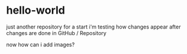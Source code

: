 # hello-world
just another repository for a start
i'm testing how changes appear after changes are done in GitHub / Repository

now how can i add images?

